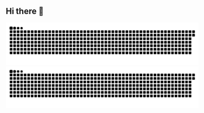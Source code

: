 ## Hi there 👋
![暗色](https://raw.githubusercontent.com/wh8510/wh8510/output/github-contribution-grid-snake-dark.svg)
![亮色](https://raw.githubusercontent.com/wh8510/wh8510/output/github-contribution-grid-snake.svg)

<!--
**wh8510/wh8510** is a ✨ _special_ ✨ repository because its `README.md` (this file) appears on your GitHub profile.

Here are some ideas to get you started:

- 🔭 I’m currently working on ...
- 🌱 I’m currently learning ...
- 👯 I’m looking to collaborate on ...
- 🤔 I’m looking for help with ...
- 💬 Ask me about ...
- 📫 How to reach me: ...
- 😄 Pronouns: ...
- ⚡ Fun fact: ...
-->
